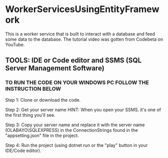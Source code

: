 # WorkerServicesUsingEntityFramework
This is a worker service that is built to interact with a database and feed some data to the database. The tutorial video was gotten from Codebeta on YouTube.

## TOOLS: IDE or Code editor and SSMS (SQL Server Management Software)

### TO RUN THE CODE ON YOUR WINDOWS PC FOLLOW THE INSTRUCTION BELOW
Step 1: Clone or download the code.

Step 2: Get your server name 
HINT: When you open your SSMS. it's one of the first thing you'll see.

Step 3: Copy your server name and replace it with the server name (OLABAYO\\SQLEXPRESS) in the ConnectionStrings found in the "appsetting.json" file in the project.

Step 4: Run the project (using dotnet run or the "play" button in your IDE/Code editor).
